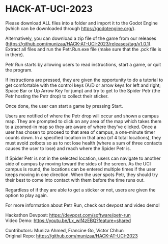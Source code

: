 # HACK-AT-UCI-2023

Please download ALL files into a folder and import it to the Godot Engine (which can be downloaded through https://godotengine.org/).

Alternatively, you can download a zip file of the game from our releases (https://github.com/munizaa/HACK-AT-UCI-2023/releases/tag/v1.0.1). Extract all files and run the Petr.Run.exe file (make sure that the .pck file is in there).

Petr Run starts by allowing users to read instructions, start a game, or quit the program. 

If instructions are pressed, they are given the opportunity to do a tutorial to get comfortable with the control keys (A/D or arrow keys for left and right; Space Bar or Up Arrow Key for jump) and try to get to the Spider Petr (the Petr hosting the Petr drop) to collect their sticker.

Once done, the user can start a game by pressing Start. 

Users are notified of where the Petr drop will occur and shown a campus map. They are prompted to click on any area of the map which takes them to a zoomed-in map so they are aware of where they’ve clicked. Once a user has chosen to proceed to that area of campus, a one-minute timer counts down. In a specified location in that area (of 4 total locations), they must avoid zotbots so as to not lose health (where a sum of three contacts causes the user to lose) and reach where the Spider Petr is. 

If Spider Petr is not in the selected location, users can navigate to another side of campus by moving toward the sides of the screen. As the UCI campus is round, the locations can be entered multiple times if the user keeps moving in one direction. When the user spots Petr, they should try their best to come into contact with them before the time runs out. 

Regardless of if they are able to get a sticker or not, users are given the option to play again.

For more information about Petr Run, check out devpost and video demo!

Hackathon Devpost: https://devpost.com/software/petr-run 
<br>
Video Demo: https://youtu.be/Lx_wif4zEBQ?feature=shared

Contributors: Muniza Ahmed, Francine Go, Victor Chhun
<br>
Original Repo: https://github.com/munizaa/HACK-AT-UCI-2023
